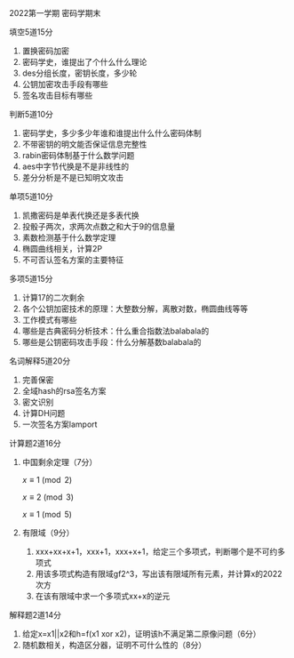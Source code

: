 2022第一学期 密码学期末

填空5道15分

1. 置换密码加密
2. 密码学史，谁提出了个什么什么理论
3. des分组长度，密钥长度，多少轮
4. 公钥加密攻击手段有哪些
5. 签名攻击目标有哪些

判断5道10分

1. 密码学史，多少多少年谁和谁提出什么什么密码体制
2. 不带密钥的明文能否保证信息完整性
3. rabin密码体制基于什么数学问题
4. aes中字节代换是不是非线性的
5. 差分分析是不是已知明文攻击

单项5道10分

1. 凯撒密码是单表代换还是多表代换
2. 投骰子两次，求两次点数之和大于9的信息量
3. 素数检测基于什么数学定理
4. 椭圆曲线相关，计算2P
5. 不可否认签名方案的主要特征

多项5道15分

1. 计算17的二次剩余
2. 各个公钥加密技术的原理：大整数分解，离散对数，椭圆曲线等等
3. 工作模式有哪些
4. 哪些是古典密码分析技术：什么重合指数法balabala的
5. 哪些是公钥密码攻击手段：什么分解基数balabala的

名词解释5道20分

1. 完善保密
2. 全域hash的rsa签名方案
3. 密文识别
4. 计算DH问题
5. 一次签名方案lamport

计算题2道16分

1. 中国剩余定理（7分）

    $x\equiv 1 \pmod{2}$

    $x\equiv 2 \pmod{3}$

    $x\equiv 1 \pmod{5}$
2. 有限域（9分）
   1. xxx+xx+x+1，xxx+1，xxx+x+1，给定三个多项式，判断哪个是不可约多项式
   2. 用该多项式构造有限域gf2^3，写出该有限域所有元素，并计算x的2022次方
   3. 在该有限域中求一个多项式xx+x的逆元

解释题2道14分

1. 给定x=x1||x2和h=f(x1 xor x2)，证明该h不满足第二原像问题（6分）
2. 随机数相关，构造区分器，证明不可什么性的（8分）

